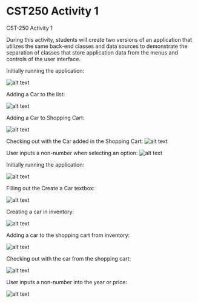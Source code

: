 # CST250 Activity 1

 CST-250 Activity 1


During this activity, students will create two versions of an application that utilizes the same back-end classes and data sources to demonstrate the separation of classes that store application data from the menus and controls of the user interface.


Initially running the application:

![alt text](https://raw.githubusercontent.com/JLAGCU/CST250-Activity-1/main/Console%20App%201.png)


Adding a Car to the list:

![alt text](https://raw.githubusercontent.com/JLAGCU/CST250-Activity-1/main/Console%20App%202.png)

Adding a Car to Shopping Cart:

![alt text](https://raw.githubusercontent.com/JLAGCU/CST250-Activity-1/main/Console%20App%203.png)


Checking out with the Car added in the Shopping Cart:
![alt text](https://raw.githubusercontent.com/JLAGCU/CST250-Activity-1/main/Console%20App%204.png)


User inputs a non-number when selecting an option:
![alt text](https://raw.githubusercontent.com/JLAGCU/CST250-Activity-1/main/Console%20App%205.png)


Initially running the application:

![alt text](https://github.com/JLAGCU/CST250-Activity-1/blob/main/Windows%20Form%201.png?raw=true)


Filling out the Create a Car textbox:

![alt text](https://github.com/JLAGCU/CST250-Activity-1/blob/main/Windows%20Form%202.png?raw=true)


Creating a car in inventory:

![alt text](https://github.com/JLAGCU/CST250-Activity-1/blob/main/Windows%20Form%203.png?raw=true)


Adding a car to the shopping cart from inventory:

![alt text](https://github.com/JLAGCU/CST250-Activity-1/blob/main/Windows%20Form%204.png?raw=true)


Checking out with the car from the shopping cart:

![alt text](https://github.com/JLAGCU/CST250-Activity-1/blob/main/Windows%20Form%205.png?raw=true)


User inputs a non-number into the year or price:

![alt text](https://github.com/JLAGCU/CST250-Activity-1/blob/main/Windows%20Form%206.png?raw=true)
